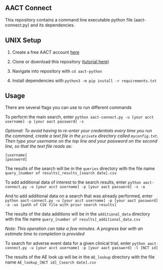 ## AACT Connect

This repository contains a command line executable python file (aact-connect.py) and its dependencies.

## UNIX Setup

1. Create a free AACT account [here](https://aact.ctti-clinicaltrials.org/users/sign_up) 

2. Clone or download this repository ([tutorial here](https://www.tutorialspoint.com/how-to-clone-a-github-repository))

3. Navigate into repository with `cd aact-python` 

4. Install dependencies with `python3 -m pip install -r requirements.txt`

## Usage

There are several flags you can use to run different commands

To perform the main search, enter
`python aact-connect.py -u [your acct username] -p [your aact password] -s`

_Optional: To avoid having to re-enter your credentials every time you run the command, create a text file in the `private` directory called `myconfig.txt`. Then type your username on the top line and your password on the second line, so that the text file reads as:_
```
[username]
[password]
```

The results of the search will be in the `queries` directory with the file name `query_[number of results]_results_[search date].csv`

To add additional data of interest to the search results, enter
`python aact-connect.py -u [your acct username] -p [your aact password] -s -a`

And to add additional data on a search that was already performed, enter
`python aact-connect.py -u [your acct username] -p [your aact password] -a -us [path of CSV file with prior search results]`

The results of the data additions will be in the `additional_data` directory with the file name `query_[number of results]_additional_data.csv`

_Note: This operation can take a few minutes. A progress bar with an estimate time to completion is provided_

To search for adverse event data for a given clinical trial, enter
`python aact-connect.py -u [your acct username] -p [your aact password] -l [NCT id]`

The results of the AE look up will be in the `AE_lookup` directory with the file name `AE_lookup_[NCT id]_[search date].csv`

